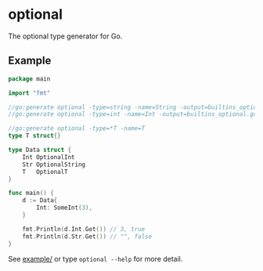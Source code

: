 # optional

The optional type generator for Go.

## Example

```Go
package main

import "fmt"

//go:generate optional -type=string -name=String -output=builtins_optional.go
//go:generate optional -type=int -name=Int -output=builtins_optional.go -append

//go:generate optional -type=*T -name=T
type T struct{}

type Data struct {
	Int OptionalInt
	Str OptionalString
	T   OptionalT
}

func main() {
	d := Data{
		Int: SomeInt(3),
	}

	fmt.Println(d.Int.Get()) // 3, true
	fmt.Println(d.Str.Get()) // "", false
}
```

See [example/](./example) or type `optional --help` for more detail.
